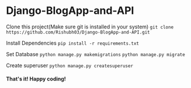 # Django-BlogApp-and-API
Clone this project(Make sure git is installed in your system)
`git clone https://github.com/Rishubh03/Django-BlogApp-and-API.git`

Install Dependencies
 `pip install -r requirements.txt`
 
Set Database
  `python manage.py makemigrations`
  `python manage.py migrate`
  
 Create superuser
  `python manage.py createsuperuser`
  
 #### That's it! Happy coding!
